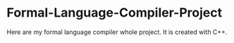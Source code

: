 # Formal-Language-Compiler-Project
Here are my formal language compiler whole project. It is created with C++.
